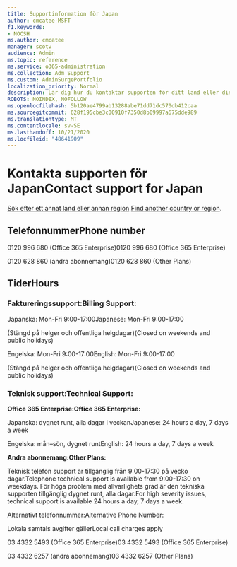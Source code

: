 ```yaml
---
title: Supportinformation för Japan
author: cmcatee-MSFT
f1.keywords:
- NOCSH
ms.author: cmcatee
manager: scotv
audience: Admin
ms.topic: reference
ms.service: o365-administration
ms.collection: Adm_Support
ms.custom: AdminSurgePortfolio
localization_priority: Normal
description: Lär dig hur du kontaktar supporten för ditt land eller din region.
ROBOTS: NOINDEX, NOFOLLOW
ms.openlocfilehash: 5b120ae4799ab13288abe71dd71dc570db412caa
ms.sourcegitcommit: 628f195cbe3c00910f7350d8b09997a675dde989
ms.translationtype: MT
ms.contentlocale: sv-SE
ms.lasthandoff: 10/21/2020
ms.locfileid: "48641909"
---
```

# <a name="contact-support-for-japan"></a><span data-ttu-id="8d04b-103">Kontakta supporten för Japan</span><span class="sxs-lookup"><span data-stu-id="8d04b-103">Contact support for Japan</span></span>

<span data-ttu-id="8d04b-104">[Sök efter ett annat land eller annan region](../contact-support-for-business-products.md).</span><span class="sxs-lookup"><span data-stu-id="8d04b-104">[Find another country or region](../contact-support-for-business-products.md).</span></span>

## <a name="phone-number"></a><span data-ttu-id="8d04b-105">Telefonnummer</span><span class="sxs-lookup"><span data-stu-id="8d04b-105">Phone number</span></span>
<span data-ttu-id="8d04b-106">0120 996 680 (Office 365 Enterprise)</span><span class="sxs-lookup"><span data-stu-id="8d04b-106">0120 996 680 (Office 365 Enterprise)</span></span>

<span data-ttu-id="8d04b-107">0120 628 860 (andra abonnemang)</span><span class="sxs-lookup"><span data-stu-id="8d04b-107">0120 628 860 (Other Plans)</span></span>

## <a name="hours"></a><span data-ttu-id="8d04b-108">Tider</span><span class="sxs-lookup"><span data-stu-id="8d04b-108">Hours</span></span>
### <a name="billing-support"></a><span data-ttu-id="8d04b-109">Faktureringssupport:</span><span class="sxs-lookup"><span data-stu-id="8d04b-109">Billing Support:</span></span>

<span data-ttu-id="8d04b-110">Japanska: Mon-Fri 9:00-17:00</span><span class="sxs-lookup"><span data-stu-id="8d04b-110">Japanese: Mon-Fri 9:00-17:00</span></span>

<span data-ttu-id="8d04b-111">(Stängd på helger och offentliga helgdagar)</span><span class="sxs-lookup"><span data-stu-id="8d04b-111">(Closed on weekends and public holidays)</span></span>

<span data-ttu-id="8d04b-112">Engelska: Mon-Fri 9:00-17:00</span><span class="sxs-lookup"><span data-stu-id="8d04b-112">English: Mon-Fri 9:00-17:00</span></span>

<span data-ttu-id="8d04b-113">(Stängd på helger och offentliga helgdagar)</span><span class="sxs-lookup"><span data-stu-id="8d04b-113">(Closed on weekends and public holidays)</span></span>

### <a name="technical-support"></a><span data-ttu-id="8d04b-114">Teknisk support:</span><span class="sxs-lookup"><span data-stu-id="8d04b-114">Technical Support:</span></span>

<span data-ttu-id="8d04b-115">**Office 365 Enterprise:**</span><span class="sxs-lookup"><span data-stu-id="8d04b-115">**Office 365 Enterprise:**</span></span>

<span data-ttu-id="8d04b-116">Japanska: dygnet runt, alla dagar i veckan</span><span class="sxs-lookup"><span data-stu-id="8d04b-116">Japanese: 24 hours a day, 7 days a week</span></span>

<span data-ttu-id="8d04b-117">Engelska: mån–sön, dygnet runt</span><span class="sxs-lookup"><span data-stu-id="8d04b-117">English: 24 hours a day, 7 days a week</span></span>

<span data-ttu-id="8d04b-118">**Andra abonnemang:**</span><span class="sxs-lookup"><span data-stu-id="8d04b-118">**Other Plans:**</span></span>

<span data-ttu-id="8d04b-119">Teknisk telefon support är tillgänglig från 9:00-17:30 på vecko dagar.</span><span class="sxs-lookup"><span data-stu-id="8d04b-119">Telephone technical support is available from 9:00-17:30 on weekdays.</span></span> <span data-ttu-id="8d04b-120">För höga problem med allvarlighets grad är den tekniska supporten tillgänglig dygnet runt, alla dagar.</span><span class="sxs-lookup"><span data-stu-id="8d04b-120">For high severity issues, technical support is available 24 hours a day, 7 days a week.</span></span>

<span data-ttu-id="8d04b-121">Alternativt telefonnummer:</span><span class="sxs-lookup"><span data-stu-id="8d04b-121">Alternative Phone Number:</span></span>

<span data-ttu-id="8d04b-122">Lokala samtals avgifter gäller</span><span class="sxs-lookup"><span data-stu-id="8d04b-122">Local call charges apply</span></span>

<span data-ttu-id="8d04b-123">03 4332 5493 (Office 365 Enterprise)</span><span class="sxs-lookup"><span data-stu-id="8d04b-123">03 4332 5493 (Office 365 Enterprise)</span></span>

<span data-ttu-id="8d04b-124">03 4332 6257 (andra abonnemang)</span><span class="sxs-lookup"><span data-stu-id="8d04b-124">03 4332 6257 (Other Plans)</span></span>

